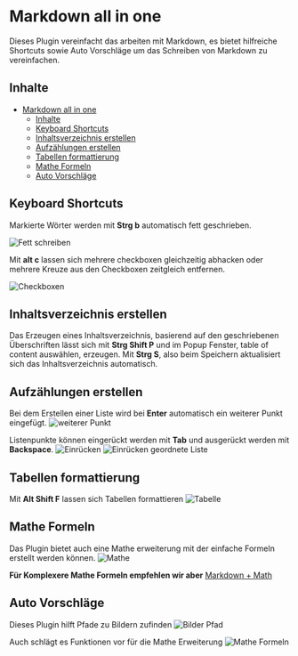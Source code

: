 # Markdown all in one 

Dieses Plugin vereinfacht das arbeiten mit Markdown, es bietet hilfreiche Shortcuts sowie Auto Vorschläge um das Schreiben von Markdown zu vereinfachen. 

## Inhalte
- [Markdown all in one](#markdown-all-in-one)
  - [Inhalte](#inhalte)
  - [Keyboard Shortcuts](#keyboard-shortcuts)
  - [Inhaltsverzeichnis erstellen](#inhaltsverzeichnis-erstellen)
  - [Aufzählungen erstellen](#aufzählungen-erstellen)
  - [Tabellen formattierung](#tabellen-formattierung)
  - [Mathe Formeln](#mathe-formeln)
  - [Auto Vorschläge](#auto-vorschläge)

## Keyboard Shortcuts

Markierte Wörter werden mit **Strg b** automatisch fett geschrieben.

![Fett schreiben](/images/markdown_all_in_one/toggle-bold.gif)

Mit **alt c** lassen sich mehrere checkboxen gleichzeitig abhacken oder mehrere Kreuze aus den Checkboxen zeitgleich entfernen.

![Checkboxen](/images/markdown_all_in_one/check-task-list.gif)

## Inhaltsverzeichnis erstellen 

Das Erzeugen eines Inhaltsverzeichnis, basierend auf den geschriebenen Überschriften lässt sich mit **Strg Shift P** und im Popup Fenster, table of content auswählen, erzeugen.
Mit **Strg S**, also beim Speichern aktualisiert sich das Inhaltsverzeichnis automatisch.

## Aufzählungen erstellen

Bei dem Erstellen einer Liste wird bei **Enter** automatisch ein weiterer Punkt eingefügt.
![weiterer Punkt](/images/markdown_all_in_one/on-enter-key.gif)

Listenpunkte können eingerückt werden mit **Tab** und ausgerückt werden mit **Backspace**.
![Einrücken](/images/markdown_all_in_one/tab-backspace.gif)
![Einrücken geordnete Liste](/images/markdown_all_in_one/fix-marker.gif)

## Tabellen formattierung 

Mit **Alt Shift F** lassen sich Tabellen formattieren 
![Tabelle](/images/markdown_all_in_one/table-formatter.gif)

## Mathe Formeln 

Das Plugin bietet auch eine Mathe erweiterung mit der einfache Formeln erstellt werden können.
![Mathe](/images/markdown_all_in_one/math.png)

**Für Komplexere Mathe Formeln empfehlen wir aber** [Markdown + Math](/post/markdown_math) 


## Auto Vorschläge 

Dieses Plugin hilft Pfade zu Bildern zufinden
![Bilder Pfad](/images/markdown_all_in_one/image-completions.png)

Auch schlägt es Funktionen vor für die Mathe Erweiterung 
![Mathe Formeln](/images/markdown_all_in_one/math-completions.png)